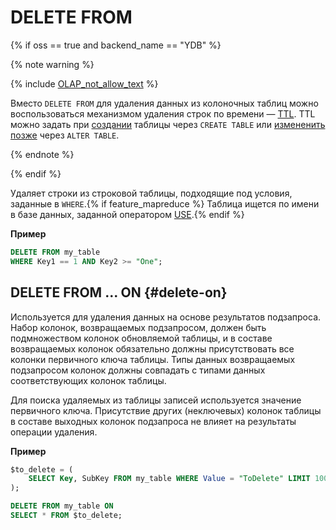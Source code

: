 # DELETE FROM

{% if oss == true and backend_name == "YDB" %}

{% note warning %}

{% include [OLAP_not_allow_text](../../../../_includes/not_allow_for_olap_text.md) %}

Вместо `DELETE FROM` для удаления данных из колоночных таблиц можно воспользоваться механизмом удаления строк по времени — [TTL](../../../../concepts/ttl.md). TTL можно задать при [создании](../create_table/index.md) таблицы через `CREATE TABLE` или [измененить позже](../alter_table/index.md) через `ALTER TABLE`.

{% endnote %}

{% endif %}

Удаляет строки из строковой таблицы, подходящие под условия, заданные в `WHERE`.{% if feature_mapreduce %}  Таблица ищется по имени в базе данных, заданной оператором [USE](../use.md).{% endif %}

**Пример**

```sql
DELETE FROM my_table 
WHERE Key1 == 1 AND Key2 >= "One";
```

## DELETE FROM ... ON {#delete-on}


Используется для удаления данных на основе результатов подзапроса. Набор колонок, возвращаемых подзапросом, должен быть подмножеством колонок обновляемой таблицы, и в составе возвращаемых колонок обязательно должны присутствовать все колонки первичного ключа таблицы. Типы данных возвращаемых подзапросом колонок должны совпадать с типами данных соответствующих колонок таблицы.

Для поиска удаляемых из таблицы записей используется значение первичного ключа. Присутствие других (неключевых) колонок таблицы в составе выходных колонок подзапроса не влияет на результаты операции удаления.


**Пример**

```sql
$to_delete = (
    SELECT Key, SubKey FROM my_table WHERE Value = "ToDelete" LIMIT 100
);

DELETE FROM my_table ON
SELECT * FROM $to_delete;
```
